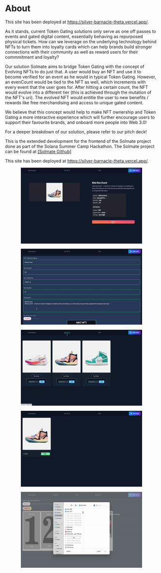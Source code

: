 # About

This site has been deployed at https://silver-barnacle-theta.vercel.app/.

As it stands, current Token Gating solutions only serve as one off passes to events and gated digital content, essentially behaving as repurposed physical tickets. How can we leverage on the underlying technology behind NFTs to turn them into loyalty cards which can help brands build stronger connections with their community as well as reward users for their commmitment and loyalty?

Our solution Solmate aims to bridge Token Gating with the concept of Evolving NFTs to do just that. A user would buy an NFT and use it to become verified for an event as he would in typical Token Gating. However, an evenCount would be tied to the NFT as well, which increments with every event that the user goes for. After hitting a certain count, the NFT would evolve into a different tier (this is achieved through the mutation of the NFT's uri). The evolved NFT would entitle the user to new benefits / rewards like free merchandising and access to unique gated content. 

We believe that this concept would help to make NFT ownership and Token Gating a more interactive experience which will further encourage users to support their favourite brands, and onboard more people into Web 3.0!

For a deeper breakdown of our solution, please refer to our pitch deck!

This is the extended development for the frontend of the Solmate project done as part of the Solana Summer Camp Hackathon. The Solmate project can be found at [[Solmate Github]](https://github.com/maars202/solmate)

This site has been deployed at https://silver-barnacle-theta.vercel.app/.

<p align='center'>
<img src="public/images/gif1.gif" width="400" height="250"/>
</p>

<p align='center'>
<img src="public/images/gif2.gif" width="400" height="250"/>
</p>


<p align='center'>
<img src="public/images/gif3.gif" width="400" height="250"/>
</p>

<p align='center'>
<img src="public/images/gif4.gif" width="400" height="250"/>
</p>

<p align='center'>
<img src="public/images/gif5.gif" width="400" height="250"/>
</p>
